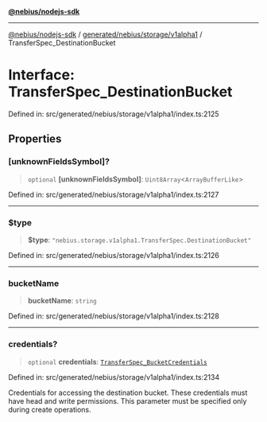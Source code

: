 [**@nebius/nodejs-sdk**](../../../../../README.md)

---

[@nebius/nodejs-sdk](../../../../../README.md) / [generated/nebius/storage/v1alpha1](../README.md) / TransferSpec_DestinationBucket

# Interface: TransferSpec_DestinationBucket

Defined in: src/generated/nebius/storage/v1alpha1/index.ts:2125

## Properties

### \[unknownFieldsSymbol\]?

> `optional` **\[unknownFieldsSymbol\]**: `Uint8Array`\<`ArrayBufferLike`\>

Defined in: src/generated/nebius/storage/v1alpha1/index.ts:2127

---

### $type

> **$type**: `"nebius.storage.v1alpha1.TransferSpec.DestinationBucket"`

Defined in: src/generated/nebius/storage/v1alpha1/index.ts:2126

---

### bucketName

> **bucketName**: `string`

Defined in: src/generated/nebius/storage/v1alpha1/index.ts:2128

---

### credentials?

> `optional` **credentials**: [`TransferSpec_BucketCredentials`](TransferSpec_BucketCredentials.md)

Defined in: src/generated/nebius/storage/v1alpha1/index.ts:2134

Credentials for accessing the destination bucket. These credentials must have head and write permissions.
This parameter must be specified only during create operations.
